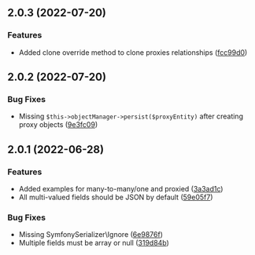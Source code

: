 ## 2.0.3 (2022-07-20)

### Features

* Added clone override method to clone proxies relationships ([fcc99d0](https://github.com/roadiz/entity-generator/commit/fcc99d07d105683deeeab4baafa480bb2ceae36f))

## 2.0.2 (2022-07-20)

### Bug Fixes

* Missing `$this->objectManager->persist($proxyEntity)` after creating proxy objects ([9e3fc09](https://github.com/roadiz/entity-generator/commit/9e3fc09491dc837a8e9dd123ba1baaf73e7ee6bc))

## 2.0.1 (2022-06-28)

### Features

* Added examples for many-to-many/one and proxied ([3a3ad1c](https://github.com/roadiz/entity-generator/commit/3a3ad1c17741b7b50bdf1c968c4797cb0431401a))
* All multi-valued fields should be JSON by default ([59e05f7](https://github.com/roadiz/entity-generator/commit/59e05f7d79288fa418dc4aa35406c5fc39ae81a7))

### Bug Fixes

* Missing SymfonySerializer\Ignore ([6e9876f](https://github.com/roadiz/entity-generator/commit/6e9876f6fc165687f80f825ea6a4989255737c5d))
* Multiple fields must be array or null ([319d84b](https://github.com/roadiz/entity-generator/commit/319d84be32420ad175dcc69bff675cbf26d9f2c4))


